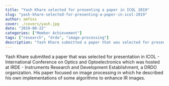 ```yaml
---
title: "Yash Khare selected for presenting a paper in ICOL 2019"
slug: "yash-khare-selected-for-presenting-a-paper-in-icol-2019"
author: amfoss
cover: ./covers/yash.jpg
date: "2019-08-22"
categories: ["Member Achievement"]
tags: ["research", "drdo", "image-processing"]
description: "Yash Khare submitted a paper that was selected for presentation in ICOL - International Conference on Optics and Optoelectronics which was hosted at IRDE - Instruments Research and Development Establishment, a DRDO organization."
---
```


Yash Khare submitted a paper that was selected for presentation in ICOL - International Conference on Optics and Optoelectronics which was hosted at IRDE - Instruments Research and Development Establishment, a DRDO organization. His paper focused on image processing in which he described his own implementations of some algorithms to enhance IR images.